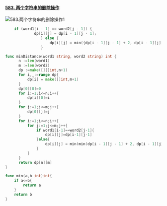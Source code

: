 #### [583. 两个字符串的删除操作](https://leetcode-cn.com/problems/delete-operation-for-two-strings/)

![583.两个字符串的删除操作1](https://camo.githubusercontent.com/e29d09d683971f6274ab125b6a9ed1edc0ee484605e4727374a13de4d8a8a1a4/68747470733a2f2f696d672d626c6f672e6373646e696d672e636e2f32303231303731343130313735303230352e706e67)

~~~go
    if (word1[i - 1] == word2[j - 1]) {
             dp[i][j] = dp[i - 1][j - 1];
                } else {
                    dp[i][j] = min({dp[i - 1][j - 1] + 2, dp[i - 1][j] + 1, dp[i][j - 1] + 1});
                }
~~~



~~~go
func minDistance(word1 string, word2 string) int {
      n :=len(word1)
      m :=len(word2)
      dp :=make([][]int,n+1)
      for i,_:=range dp{
          dp[i] = make([]int,m+1)
      }
      dp[0][0]=0
      for i:=1;i<=n;i++{
          dp[i][0]=i
      }
      for j:=1;j<=m;j++{
          dp[0][j]=j
      }
      for i:=1;i<=n;i++{
          for j:=1;j<=m;j++{
              if word1[i-1]==word2[j-1]{
                  dp[i][j]=dp[i-1][j-1]
              }else{
                  dp[i][j] = min(min(dp[i - 1][j - 1] + 2, dp[i - 1][j] + 1),dp[i][j - 1] + 1)
              }
          }
      }
      return dp[n][m]
}

func min(a,b int)int{
    if a<=b{
        return a
    }
    return b
}
~~~

